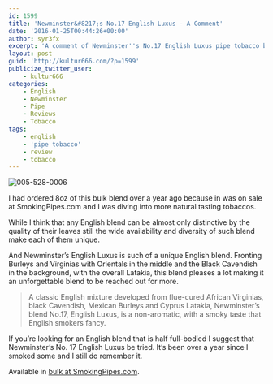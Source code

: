 ```yaml
---
id: 1599
title: 'Newminster&#8217;s No.17 English Luxus - A Comment'
date: '2016-01-25T00:44:26+00:00'
author: syr3fx
excerpt: 'A comment of Newminster''s No.17 English Luxus pipe tobacco blend.'
layout: post
guid: 'http://kultur666.com/?p=1599'
publicize_twitter_user:
    - kultur666
categories:
    - English
    - Newminster
    - Pipe
    - Reviews
    - Tobacco
tags:
    - english
    - 'pipe tobacco'
    - review
    - tobacco
---
```


![005-528-0006](http://localhost:8080/wp-content/uploads/2016/01/005-528-0006.jpg)

I had ordered 8oz of this bulk blend over a year ago because in was on sale at SmokingPipes.com and I was diving into more natural tasting tobaccos.

While I think that any English blend can be almost only distinctive by the quality of their leaves still the wide availability and diversity of such blend make each of them unique.

And Newminster’s English Luxus is such of a unique English blend. Fronting Burleys and Virginias with Orientals in the middle and the Black Cavendish in the background, with the overall Latakia, this blend pleases a lot making it an unforgettable blend to be reached out for more.

> A classic English mixture developed from flue-cured African Virginias, black Cavendish, Mexican Burleys and Cyprus Latakia, Newminster’s blend No.17, English Luxus, is a non-aromatic, with a smoky taste that English smokers fancy.

If you’re looking for an English blend that is half full-bodied I suggest that Newminster’s No. 17 English Luxus be tried. It’s been over a year since I smoked some and I still do remember it.

Available in [bulk at SmokingPipes.com](http://www.smokingpipes.com/tobacco/by-maker/Newminster/bulk/moreinfo.cfm?product_id=102407).